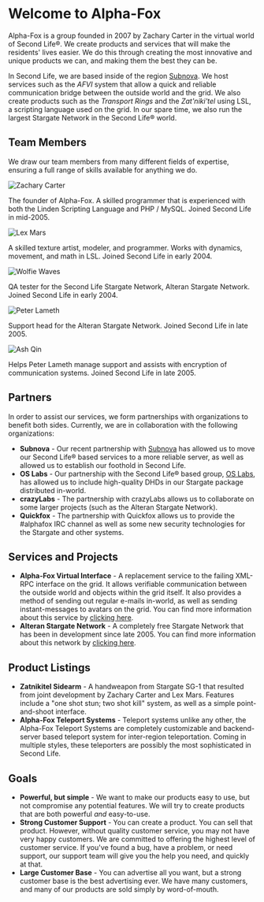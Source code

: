 # Welcome to Alpha-Fox

Alpha-Fox is a group founded in 2007 by Zachary Carter in the virtual world of Second Life®. We create products and
services that will make the residents' lives easier. We do this through creating the most innovative and unique products
we can, and making them the best they can be.

In Second Life, we are based inside of the region [Subnova](secondlife:///Subnova/128/128/22/). We host services such as
the *AFVI* system that allow a quick and reliable communication bridge between the outside world and the grid. We also
create products such as the *Transport Rings* and the *Zat'niki'tel* using LSL, a scripting language used on the grid.
In our spare time, we also run the largest Stargate Network in the Second Life® world.

## Team Members

We draw our team members from many different fields of expertise, ensuring a full range of skills available for anything
we do.

![Zachary Carter](http://images.alpha-fox.com/sl/zachary-carter.jpg "Zachary Carter")

The founder of Alpha-Fox. A skilled programmer that is experienced with both the Linden Scripting Language and PHP /
MySQL. Joined Second Life in mid-2005.

![Lex Mars](http://images.alpha-fox.com/sl/lex-mars.jpg "Lex Mars")

A skilled texture artist, modeler, and programmer. Works with dynamics, movement, and math in LSL. Joined Second Life in
early 2004.

![Wolfie Waves](http://images.alpha-fox.com/sl/wolfie-waves.jpg "Wolfie Waves")

QA tester for the Second Life Stargate Network, Alteran Stargate Network. Joined Second Life in early 2004.

![Peter Lameth](http://images.alpha-fox.com/sl/peter-lameth.jpg "Peter Lameth")

Support head for the Alteran Stargate Network. Joined Second Life in late 2005.

![Ash Qin](http://images.alpha-fox.com/sl/ash-qin.jpg "Ash Qin")

Helps Peter Lameth manage support and assists with encryption of communication systems. Joined Second Life in late 2005.

## Partners

In order to assist our services, we form partnerships with organizations to benefit both sides. Currently, we are in
collaboration with the following organizations:

- **Subnova** - Our recent partnership with [Subnova](http://www.subnova.com/) has allowed us to move our Second Life®
  based services to a more reliable server, as well as allowed us to establish our foothold in Second Life.
- **OS Labs** - Our partnership with the Second Life® based group, [OS Labs](http://www.oslabs.info/), has allowed us to
  include high-quality DHDs in our Stargate package distributed in-world.
- **crazyLabs** - The partnership with crazyLabs allows us to collaborate on some larger projects (such as the Alteran
  Stargate Network).
- **Quickfox** - The partnership with Quickfox allows us to provide the #alphafox IRC channel as well as some new
  security technologies for the Stargate and other systems.

## Services and Projects

- **Alpha-Fox Virtual Interface** - A replacement service to the failing XML-RPC interface on the grid. It allows
  verifiable communication between the outside world and objects within the grid itself. It also provides a method of
  sending out regular e-mails in-world, as well as sending instant-messages to avatars on the grid. You can find more
  information about this service by [clicking here](http://www.alpha-fox.com/vi/).
- **Alteran Stargate Network** - A completely free Stargate Network that has been in development since late 2005. You
  can find more information about this network by [clicking here](http://www.alpha-fox.com/asn/).

## Product Listings

- **Zatnikitel Sidearm** - A handweapon from Stargate SG-1 that resulted from joint development by Zachary Carter and
  Lex Mars. Features include a "one shot stun; two shot kill" system, as well as a simple point-and-shoot interface.
- **Alpha-Fox Teleport Systems** - Teleport systems unlike any other, the Alpha-Fox Teleport Systems are completely
  customizable and backend-server based teleport system for inter-region teleportation. Coming in multiple styles, these
  teleporters are possibly the most sophisticated in Second Life.

## Goals

- **Powerful, but simple** - We want to make our products easy to use, but not compromise any potential features. We
  will try to create products that are both powerful *and* easy-to-use.
- **Strong Customer Support** - You can create a product. You can sell that product. However, without quality customer
  service, you may not have very happy customers. We are committed to offering the highest level of customer service. If
  you've found a bug, have a problem, or need support, our support team will give you the help you need, and quickly at
  that.
- **Large Customer Base** - You can advertise all you want, but a strong customer base is the best advertising ever. We
  have many customers, and many of our products are sold simply by word-of-mouth.
